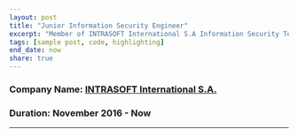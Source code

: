 ```yaml
---
layout: post
title: "Junior Information Security Engineer"
excerpt: "Member of INTRASOFT International S.A Information Security Team located at Athens, Greece"
tags: [sample post, code, highlighting]
end_date: now
share: true
---
```


### Company Name: [INTRASOFT International S.A.](https://www.intrasoft-intl.com/)

### Duration: November 2016 - Now

---
